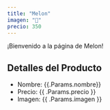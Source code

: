 ```yaml
---
title: "Melon"
imagen: "🍈"
precio: 350
---
```


¡Bienvenido a la página de Melon!

## Detalles del Producto

- Nombre: {{.Params.nombre}}
- Precio: {{ .Params.precio }}
- Imagen: {{ .Params.imagen }}